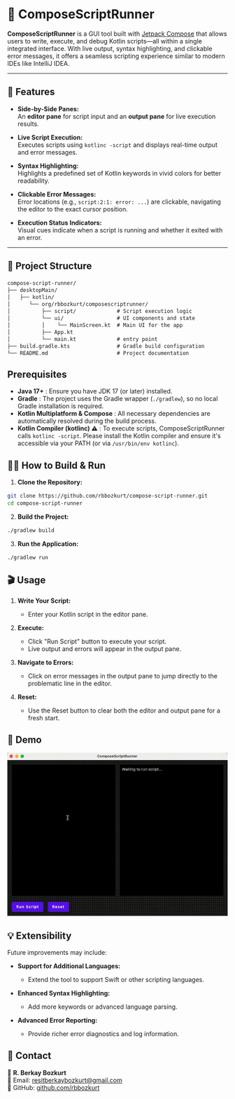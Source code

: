 # 🚀 ComposeScriptRunner

**ComposeScriptRunner** is a GUI tool built with [Jetpack Compose](https://developer.android.com/jetpack/compose) that allows users to write, execute, and debug Kotlin scripts—all within a single integrated interface. With live output, syntax highlighting, and clickable error messages, it offers a seamless scripting experience similar to modern IDEs like IntelliJ IDEA.

---

## 🎯 Features

- **Side-by-Side Panes:**  
  An **editor pane** for script input and an **output pane** for live execution results.

- **Live Script Execution:**  
  Executes scripts using `kotlinc -script` and displays real-time output and error messages.

- **Syntax Highlighting:**  
  Highlights a predefined set of Kotlin keywords in vivid colors for better readability.

- **Clickable Error Messages:**  
  Error locations (e.g., `script:2:1: error: ...`) are clickable, navigating the editor to the exact cursor position.

- **Execution Status Indicators:**  
  Visual cues indicate when a script is running and whether it exited with an error.

---

## 📂 Project Structure

```plaintext
compose-script-runner/
├── desktopMain/
│   ├── kotlin/
│      └── org/rbbozkurt/composescriptrunner/
│          ├── script/             # Script execution logic
│          └── ui/                 # UI components and state
│          │    └── MainScreen.kt  # Main UI for the app
│          ├── App.kt
│          └── main.kt             # entry point
├── build.gradle.kts               # Gradle build configuration
└── README.md                      # Project documentation
```

## Prerequisites

- **Java 17+** : Ensure you have JDK 17 (or later) installed.
- **Gradle** : The project uses the Gradle wrapper (`./gradlew`), so no local Gradle installation is required.
- **Kotlin Multiplatform & Compose** : All necessary dependencies are automatically resolved during the build process.
- **Kotlin Compiler (kotlinc) ⚠️** : To execute scripts, ComposeScriptRunner calls `kotlinc -script`.
Please install the Kotlin compiler and ensure it's accessible via your PATH (or via `/usr/bin/env kotlinc`).

## 🏃‍♂️ How to Build & Run

1. **Clone the Repository:**
```bash
git clone https://github.com/rbbozkurt/compose-script-runner.git
cd compose-script-runner
```
2. **Build the Project:**
```bash
./gradlew build
```

3. **Run the Application:**
```bash
./gradlew run
```
## 🎬 Usage

1. **Write Your Script:**
   - Enter your Kotlin script in the editor pane.

2. **Execute:**
   - Click "Run Script" button to execute your script.
   - Live output and errors will appear in the output pane.

3. **Navigate to Errors:**
   - Click on error messages in the output pane to jump directly to the problematic line in the editor.

4. **Reset:**
   - Use the Reset button to clear both the editor and output pane for a fresh start.


## 📸 Demo
![Compose Script Runner Demo](assets/compose_script_runner_demo.gif)


## 💡 Extensibility

Future improvements may include:

- **Support for Additional Languages:**
  - Extend the tool to support Swift or other scripting languages.

- **Enhanced Syntax Highlighting:**
  - Add more keywords or advanced language parsing.

- **Advanced Error Reporting:**
  - Provide richer error diagnostics and log information.

## 📧 Contact

👤 **R. Berkay Bozkurt**  
📧 Email: resitberkaybozkurt@gmail.com  
📂 GitHub: [github.com/rbbozkurt](https://github.com/rbbozkurt)
